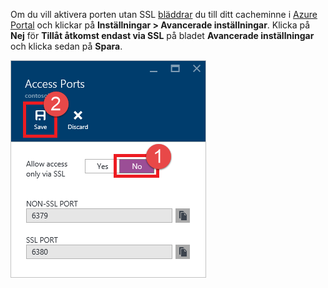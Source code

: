 Om du vill aktivera porten utan SSL [bläddrar](../articles/redis-cache/cache-configure.md#configure-redis-cache-settings) du till ditt cacheminne i [Azure Portal](https://portal.azure.com) och klickar på **Inställningar > Avancerade inställningar**. Klicka på **Nej** för **Tillåt åtkomst endast via SSL** på bladet **Avancerade inställningar** och klicka sedan på **Spara**.

![Inställningar för Redis-cache](media/redis-cache-non-ssl-port/redis-cache-non-ssl-port.png)

<!--HONumber=Sep16_HO3-->


